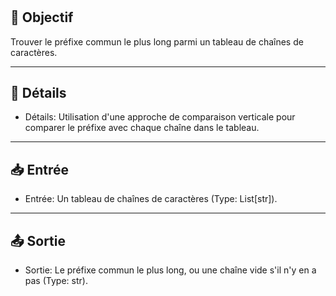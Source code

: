 # 

## 🎯 Objectif

Trouver le préfixe commun le plus long parmi un tableau de chaînes de caractères.

---

## 📝 Détails

- Détails: Utilisation d'une approche de comparaison verticale pour comparer le préfixe avec chaque chaîne dans le tableau.

---

## 📥 Entrée

- Entrée: Un tableau de chaînes de caractères (Type: List[str]).

---

## 📤 Sortie

- Sortie: Le préfixe commun le plus long, ou une chaîne vide s'il n'y en a pas (Type: str).
